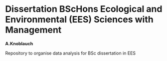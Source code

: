 # Dissertation BScHons Ecological and Environmental (EES) Sciences with Management
**A.Knoblauch**

Repository to organise data analysis for BSc dissertation in EES
